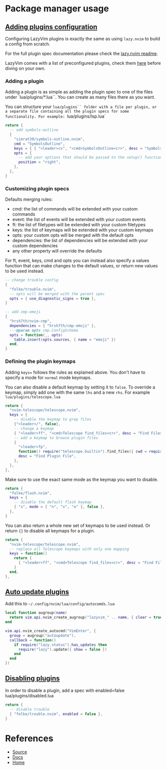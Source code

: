 
# Package manager usage

## [Adding plugins configuration](https://www.lazyvim.org/configuration/plugins)

Configuring LazyVim plugins is exactly the same as using `lazy.nvim` to build a config from scratch.

For the full plugin spec documentation please check the [lazy.nvim readme](https://github.com/folke/lazy.nvim).

LazyVim comes with a list of preconfigured plugins, check them [here](https://www.lazyvim.org/configuration/plugins) before diving on your own.

### Adding a plugin

Adding a plugin is as simple as adding the plugin spec to one of the files under `lua/plugins/*.lua``. You can create as many files there as you want.

You can structure your `lua/plugins`` folder with a file per plugin, or a separate file containing all the plugin specs for some functionality. For example: `lua/plugins/lsp.lua`

```lua
return {
  -- add symbols-outline
  {
    "simrat39/symbols-outline.nvim",
    cmd = "SymbolsOutline",
    keys = { { "<leader>cs", "<cmd>SymbolsOutline<cr>", desc = "Symbols Outline" } },
    opts = {
      -- add your options that should be passed to the setup() function here
      position = "right",
    },
  },
}
```
### Customizing plugin specs

Defaults merging rules:

- cmd: the list of commands will be extended with your custom commands
- event: the list of events will be extended with your custom events
- ft: the list of filetypes will be extended with your custom filetypes
- keys: the list of keymaps will be extended with your custom keymaps
- opts: your custom opts will be merged with the default opts
- dependencies: the list of dependencies will be extended with your custom dependencies
- any other property will override the defaults

For ft, event, keys, cmd and opts you can instead also specify a values function that can make changes to the default values, or return new values to be used instead.

```lua
-- change trouble config
{
  "folke/trouble.nvim",
  -- opts will be merged with the parent spec
  opts = { use_diagnostic_signs = true },
}

-- add cmp-emoji
{
  "hrsh7th/nvim-cmp",
  dependencies = { "hrsh7th/cmp-emoji" },
  ---@param opts cmp.ConfigSchema
  opts = function(_, opts)
    table.insert(opts.sources, { name = "emoji" })
  end,
}
```

### Defining the plugin keymaps

Adding `keys=` follows the rules as explained above. You don't have to specify a mode for `normal` mode keymaps.

You can also disable a default keymap by setting it to `false`. To override a keymap, simply add one with the same `lhs` and a new `rhs`. For example `lua/plugins/telescope.lua`

```lua
return {
  "nvim-telescope/telescope.nvim",
  keys = {
    -- disable the keymap to grep files
    {"<leader>/", false},
    -- change a keymap
    { "<leader>ff", "<cmd>Telescope find_files<cr>", desc = "Find Files" },
    -- add a keymap to browse plugin files
    {
      "<leader>fp",
      function() require("telescope.builtin").find_files({ cwd = require("lazy.core.config").options.root }) end,
      desc = "Find Plugin File",
    },
  },
},
```

Make sure to use the exact same mode as the keymap you want to disable. 

```lua
return {
  "folke/flash.nvim",
  keys = {
    -- disable the default flash keymap
    { "s", mode = { "n", "x", "o" }, false },
  },
}
```
You can also return a whole new set of keymaps to be used instead. Or return `{}` to disable all keymaps for a plugin.
 
```lua
return {
  "nvim-telescope/telescope.nvim",
  -- replace all Telescope keymaps with only one mapping
  keys = function()
    return {
      { "<leader>ff", "<cmd>Telescope find_files<cr>", desc = "Find Files" },
    }
  end,
},
```

## [Auto update plugins](https://github.com/folke/lazy.nvim/issues/702)

Add this to `~/.config/nvim/lua/config/autocomds.lua`

```lua
local function augroup(name)
  return vim.api.nvim_create_augroup("lazyvim_" .. name, { clear = true })
end

vim.api.nvim_create_autocmd("VimEnter", {
  group = augroup("autoupdate"),
  callback = function()
    if require("lazy.status").has_updates then
      require("lazy").update({ show = false })
    end
  end
})
```

## [Disabling plugins](https://www.lazyvim.org/configuration/plugins#-disabling-plugins)
In order to disable a plugin, add a spec with enabled=false
lua/plugins/disabled.lua

```lua
return {
  -- disable trouble
  { "folke/trouble.nvim", enabled = false },
}
```
# References

- [Source](https://github.com/LazyVim/LazyVim)
- [Docs](https://lazyvim.github.io/)
- [Home](https://lazyvim.github.io/)
